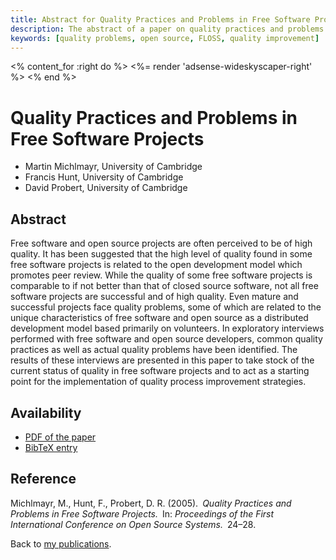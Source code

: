 ```yaml
---
title: Abstract for Quality Practices and Problems in Free Software Projects
description: The abstract of a paper on quality practices and problems in free software projects
keywords: [quality problems, open source, FLOSS, quality improvement]
---
```


<% content_for :right do %>
<%= render 'adsense-wideskyscaper-right' %>
<% end %>

<h1>Quality Practices and Problems in Free Software Projects</h1>

<ul class = "author">
<li><span class = "author">Martin Michlmayr,</span>
    <span class = "affiliation">University of Cambridge</span></li>
<li><span class = "author">Francis Hunt,</span>
    <span class = "affiliation">University of Cambridge</span></li>
<li><span class = "author">David Probert,</span>
    <span class = "affiliation">University of Cambridge</span></li>
</ul>

<h2>Abstract</h2>

Free software and open source projects are often perceived to be of high
quality.  It has been suggested that the high level of quality found in
some free software projects is related to the open development model which
promotes peer review.  While the quality of some free software projects is
comparable to if not better than that of closed source software, not all
free software projects are successful and of high quality.  Even mature and
successful projects face quality problems, some of which are related to the
unique characteristics of free software and open source as a distributed
development model based primarily on volunteers.  In exploratory interviews
performed with free software and open source developers, common quality
practices as well as actual quality problems have been identified.  The
results of these interviews are presented in this paper to take stock of
the current status of quality in free software projects and to act as a
starting point for the implementation of quality process improvement
strategies.

<h2>Availability</h2>

<ul>

<li><a href = "../michlmayr_hunt_probert-quality_practices_problems.pdf">PDF
of the paper</a></li>

<li><a href = "../michlmayr_hunt_probert-quality_practices_problems.bib">BibTeX
entry</a></li>

</ul>

<h2>Reference</h2>

Michlmayr, M., Hunt, F., Probert, D. R. (2005).&ensp;<i>Quality Practices
and Problems in Free Software Projects.</i>&ensp;In: <i>Proceedings of the First
International Conference on Open Source Systems.</i>&ensp;24&ndash;28.

Back to <a href = "..">my publications</a>.

